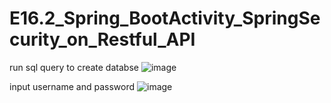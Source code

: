 # E16.2_Spring_BootActivity_SpringSecurity_on_Restful_API

run sql query to create databse
![image](https://user-images.githubusercontent.com/120351896/213961013-2de428ba-e31a-4a28-b0da-e3f1113e05e8.png)

input username and password 
![image](https://user-images.githubusercontent.com/120351896/213960960-793d75c9-b571-4fbe-9d99-134444e9f99a.png)
